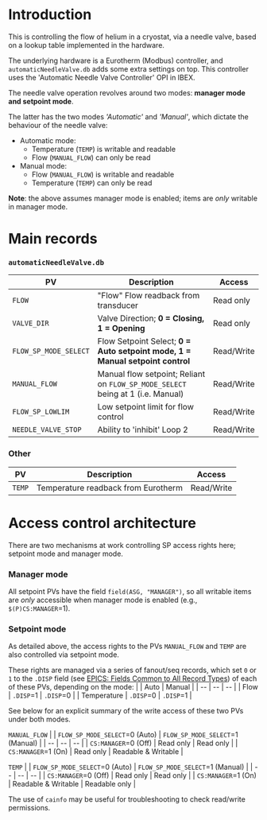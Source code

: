# Introduction

This is controlling the flow of helium in a cryostat, via a needle valve, based on a lookup table implemented in the hardware. 

The underlying hardware is a Eurotherm (Modbus) controller, and `automaticNeedleValve.db` adds some extra settings on top. 
This controller uses the 'Automatic Needle Valve Controller' OPI in IBEX.

The needle valve operation revolves around two modes: **manager mode and setpoint mode**. 

The latter has the two modes _'Automatic'_ and _'Manual'_, which dictate the behaviour of the needle valve:
* Automatic mode: 
  * Temperature (`TEMP`) is writable and readable
  * Flow (`MANUAL_FLOW`) can only be read
* Manual mode:
  * Flow (`MANUAL_FLOW`) is writable and readable
  * Temperature (`TEMP`) can only be read

**Note**: the above assumes manager mode is enabled; items are _only_ writable in manager mode. 

# Main records
### `automaticNeedleValve.db`
| PV | Description | Access |
| -- | -- | -- | 
| `FLOW`| "Flow" Flow readback from transducer | Read only | |
| `VALVE_DIR` | Valve Direction; **0 = Closing, 1 = Opening** | Read only | |
| `FLOW_SP_MODE_SELECT` | Flow Setpoint Select; **0 = Auto setpoint mode, 1 = Manual setpoint control** | Read/Write | |
| `MANUAL_FLOW` | Manual flow setpoint; Reliant on `FLOW_SP_MODE_SELECT` being at 1 (i.e. Manual) | Read/Write | |
| `FLOW_SP_LOWLIM` | Low setpoint limit for flow control | Read/Write | |
| `NEEDLE_VALVE_STOP` | Ability to 'inhibit' Loop 2 | Read/Write ||

### Other
| PV | Description | Access |
| -- | -- | -- | 
| `TEMP`| Temperature readback from Eurotherm | Read/Write | |

# Access control architecture
There are two mechanisms at work controlling SP access rights here; setpoint mode and manager mode.

### Manager mode
All setpoint PVs have the field `field(ASG, "MANAGER")`, so all writable items are _only_ accessible when manager mode is enabled (e.g., `$(P)CS:MANAGER`=1).

### Setpoint mode
As detailed above, the access rights to the PVs `MANUAL_FLOW` and `TEMP` are also controlled via setpoint mode.

These rights are managed via a series of fanout/seq records, which set `0` or `1` to the `.DISP` field (see [EPICS: Fields Common to All Record Types](https://epics.anl.gov/base/R7-0/6-docs/dbCommonRecord.html)) of each of these PVs, depending on the mode:
|  | Auto | Manual |
| -- | -- | -- | 
| Flow | `.DISP`=1 | `.DISP`=0 |
| Temperature | `.DISP`=0 | `.DISP`=1 |

See below for an explicit summary of the write access of these two PVs under both modes.

`MANUAL_FLOW`
|  | `FLOW_SP_MODE_SELECT`=0 (Auto) | `FLOW_SP_MODE_SELECT`=1 (Manual) |
| -- | -- | -- | 
| `CS:MANAGER`=0 (Off) | Read only | Read only |
| `CS:MANAGER`=1 (On) | Read only | Readable & Writable |

`TEMP`
|  | `FLOW_SP_MODE_SELECT`=0 (Auto) | `FLOW_SP_MODE_SELECT`=1 (Manual) |
| -- | -- | -- | 
| `CS:MANAGER`=0 (Off) | Read only | Read only |
| `CS:MANAGER`=1 (On) | Readable & Writable | Readable only |

The use of `cainfo` may be useful for troubleshooting to check read/write permissions.

